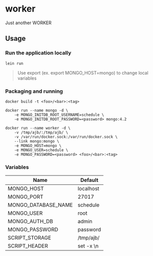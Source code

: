 # worker

Just another WORKER

## Usage

### Run the application locally

`lein run`

> Use export (ex. export MONGO_HOST=mongo) to change local variables

### Packaging and running

```
docker build -t <foo>/<bar>:<tag>

docker run --name mongo -d \
    -e MONGO_INITDB_ROOT_USERNAME=schedule \
    -e MONGO_INITDB_ROOT_PASSWORD=<password> mongo:4.2

docker run --name worker -d \
    -v /tmp/ajb/:/tmp/ajb/ \
    -v /var/run/docker.sock:/var/run/docker.sock \
    --link mongo:mongo \
    -e MONGO_HOST=mongo \
    -e MONGO_USER=schedule \
    -e MONGO_PASSWORD=<password> <foo>/<bar>:<tag>
```

### Variables

|Name|Default|
|----|-------|
|MONGO_HOST|localhost|
|MONGO_PORT|27017|
|MONGO_DATABASE_NAME|schedule|
|MONGO_USER|root|
|MONGO_AUTH_DB|admin|
|MONGO_PASSWORD|password|
|SCRIPT_STORAGE|/tmp/ajb/|
|SCRIPT_HEADER|set -x \n|
